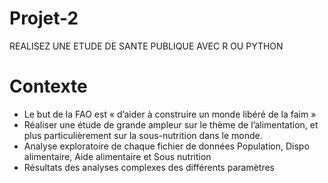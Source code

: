 # Projet-2
REALISEZ UNE ETUDE DE SANTE PUBLIQUE AVEC R OU PYTHON

# Contexte 

- Le but de la FAO est « d’aider à construire un monde libéré de la faim » 
- Réaliser une étude de grande ampleur sur le thème de l’alimentation, et plus particulièrement sur la sous-nutrition dans le monde.
- Analyse exploratoire de chaque fichier de données Population, Dispo alimentaire, Aide alimentaire et Sous nutrition
- Résultats des analyses complexes des différents paramètres 
